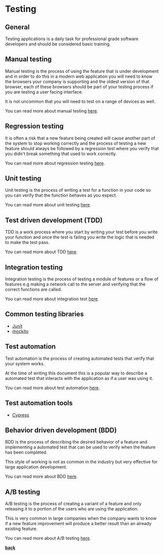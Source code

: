 # Testing

## General

Testing applications is a daily task for professional grade software developers and should be considered basic training.

## Manual testing

Manual testing is the process of using the feature that is under development and in order to do this in a modern web application you will need to know the browsers your company is supporting and the oldest version of that browser, each of these browsers should be part of your testing process if you are testing a user facing interface.

It is not uncommon that you will need to test on a range of devices as well.

You can read more about manual testing [here](https://en.wikipedia.org/wiki/Manual_testing).

## Regression testing

It is often a risk that a new feature being created will cause another part of the system to stop working correctly and the process of testing a new feature should always be followed by a regression test where you verify that you didn't break something that used to work correctly.

You can read more about regression testing [here](https://en.wikipedia.org/wiki/Regression_testing).

## Unit testing

Unit testing is the process of writing a test for a function in your code so you can verify that the function behaves as you expect.

You can read more about unit testing [here](https://en.wikipedia.org/wiki/Unit_testing).

## Test driven development (TDD)

TDD is a work process where you start by writing your test before you write your function and once the test is failing you write the logic that is needed to make the test pass.

You can read more about TDD [here](https://en.wikipedia.org/wiki/Test-driven_development).

## Integration testing

Integration testing is the process of testing a module of features or a flow of features e.g making a network call to the server and verifying that the correct functions are called.

You can read more about integration test [here](https://en.wikipedia.org/wiki/Integration_testing).

## Common testing libraries

* [Junit](https://junit.org/junit4/)
* [mockito](https://site.mockito.org/)

## Test automation

Test automation is the process of creating automated tests that verify that your system works.

At the time of writing this document this is a popular way to describe a automated test that interacts with the application as if a user was using it.

You can read more about test automation [here](https://en.wikipedia.org/wiki/Test_automation).

## Test automation tools

* [Cypress](https://www.cypress.io/)

## Behavior driven development (BDD)

BDD is the process of describing the desired behavior of a feature and implementing a automated test that can be used to verify when the feature has been completed.

This style of working is not as common in the industry but very effective for large application development.

You can read more about BDD [here](https://en.wikipedia.org/wiki/Behavior-driven_development).

## A/B testing

A/B testing is the process of creating a variant of a feature and only releasing it to a portion of the users who are using the application.

This is very common in large companies when the company wants to know if a new feature improvement will produce a better result than an already existing feature.

You can read more about A/B testing [here](https://en.wikipedia.org/wiki/A/B_testing).

**[back](../README.md)**
